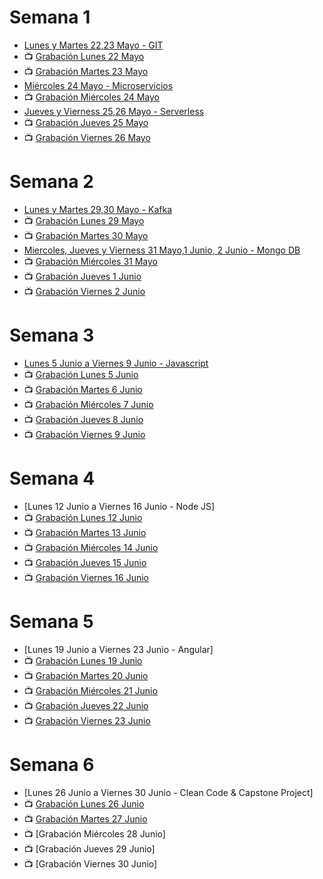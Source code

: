 # Semana 1
- [Lunes y Martes 22,23 Mayo - GIT](https://drive.google.com/file/d/1HnXZ6FgOQtTnxyfxTAH-G4Nm5tFGUFI8/view?usp=sharing)
- 📺 [Grabación Lunes 22 Mayo](https://drive.google.com/file/d/1zey1I1IYGvK9eAG3rZpt4W6VOQT3oziO/view?usp=share_link)
- 📺 [Grabación Martes 23 Mayo](https://drive.google.com/file/d/1qcCJaMumGty9pQe4YtZgVQL9BSPrjClC/view?usp=share_link)
- [Miércoles 24 Mayo - Microservicios](https://drive.google.com/file/d/16MbP8wUmHxrbw4IpdEQOJi277XrK4T0o/view?usp=sharing)
- 📺 [Grabación Miércoles 24 Mayo](https://drive.google.com/file/d/1P9CgsFyYecrcsn7vT2tITZHZMr_oYFMm/view?usp=share_link)
- [Jueves y Vierness 25,26 Mayo - Serverless](https://drive.google.com/file/d/1Q0ci1TDehBuHM-2jGMJp_HxSYWCxV8Aj/view?usp=sharing)
- 📺 [Grabación Jueves 25 Mayo](https://drive.google.com/file/d/10bVU9dT-xMGIAH2chgSbN-Q0fj0v2EFS/view?usp=share_link)
- 📺 [Grabación Viernes 26 Mayo](https://drive.google.com/file/d/136IBH-ly9jTstVprd9UJ0m2DGxR8PYSd/view?usp=share_link)

# Semana 2
- [Lunes y Martes 29,30 Mayo - Kafka](https://drive.google.com/file/d/1d0F31QVdxriMjViy24urpuCuPrnjvdIY/view?usp=sharing)
- 📺 [Grabación Lunes 29 Mayo](https://drive.google.com/file/d/1oqOJfCCaw9nImW_t5jMTqtLAFXtFS5a3/view?usp=share_link)
- 📺 [Grabación Martes 30 Mayo](https://drive.google.com/file/d/17NvvFVAsOntOeoubRhDxptSmvLSFKmcp/view?usp=share_link)
- [Miercoles, Jueves y Vierness 31 Mayo,1 Junio, 2 Junio - Mongo DB](https://drive.google.com/file/d/1-MFd5gDATTquio7_GVSsvWNVuETuOScY/view?usp=share_link)
- 📺 [Grabación Miércoles 31 Mayo](https://drive.google.com/file/d/1bZF9b5KBRp4X0StMKOcH4DoTYvtT0oac/view?usp=share_link)
- 📺 [Grabación Jueves 1 Junio](https://drive.google.com/file/d/1WBj4KcPDk-1A5AxckvRV94Nzv9TqJNYT/view?usp=drive_link)
- 📺 [Grabación Viernes 2 Junio](https://drive.google.com/file/d/14MSD1QVWOuzy94QAAzX7LpaQno9-B13B/view?usp=drive_link)

# Semana 3
- [Lunes 5 Junio a Viernes 9 Junio - Javascript](https://drive.google.com/file/d/1E8WTYxizJEgzoWIWP_cUnJpONcgAV2O0/view?usp=sharing)
- 📺 [Grabación Lunes 5 Junio](https://drive.google.com/file/d/1h9zzsRSm8QcqOyZCb0Sqrs0kXfKtap4g/view?usp=drive_link)
- 📺 [Grabación Martes 6 Junio](https://drive.google.com/file/d/162RaSwyE1ctk9vDwW0H9mTHubMd9NxWL/view?usp=drive_link)
- 📺 [Grabación Miércoles 7 Junio](https://drive.google.com/file/d/1WgR0qQ2UROn84IVcrdFO63mK03LMt7_P/view?usp=drive_link)
- 📺 [Grabación Jueves 8 Junio](https://drive.google.com/file/d/1UaIA1hY3DxpZX-WYRko-biqs59awWCWA/view?usp=drive_link)
- 📺 [Grabación Viernes 9 Junio](https://drive.google.com/file/d/19o5z6kcloQiUmBZe9O5N3a30cag19A8r/view?usp=drive_link)

# Semana 4
- [Lunes 12 Junio a Viernes 16 Junio - Node JS]
- 📺 [Grabación Lunes 12 Junio](https://drive.google.com/file/d/11f62LI8OaNTQpOyI0vC3d5qmZrWYa5a-/view?usp=drive_link)
- 📺 [Grabación Martes 13 Junio](https://drive.google.com/file/d/17OmEkSz3uCMKRZB9iBtTX0CIJRRvoVLy/view?usp=drive_link)
- 📺 [Grabación Miércoles 14 Junio](https://drive.google.com/file/d/1_7dDLykCgvZgbWHU2968JVQ93cYZLOvu/view?usp=drive_link)
- 📺 [Grabación Jueves 15 Junio](https://drive.google.com/file/d/1FaALFD1b9eXXN7pXUFljDkm1kJfxZW_x/view?usp=drive_link)
- 📺 [Grabación Viernes 16 Junio](https://drive.google.com/file/d/11boVyvNxAb0gsE-aCJaH_9978p5tu2rN/view?usp=drive_link)

# Semana 5
- [Lunes 19 Junio a Viernes 23 Junio - Angular]
- 📺 [Grabación Lunes 19 Junio](https://drive.google.com/file/d/1pyqky_o7cAV2pe7pJqORIykd0072IN8e/view?usp=drive_link)
- 📺 [Grabación Martes 20 Junio](https://drive.google.com/file/d/1FOIzjSahZKVuggt4DUpYEkV4AAVyN7UE/view?usp=drive_link)
- 📺 [Grabación Miércoles 21 Junio](https://drive.google.com/file/d/1cfSxotUk6LXf9pWszMYyi2JNiFCCXygY/view?usp=drive_link)
- 📺 [Grabación Jueves 22 Junio](https://drive.google.com/file/d/14ok2Q34XhTwMTrUHj5D0z0gPwZD9cmD6/view?usp=drive_link)
- 📺 [Grabación Viernes 23 Junio](https://drive.google.com/file/d/1D0v7289zvxTtYitRyFVYqLJTjzKl7hd0/view?usp=drive_link)

# Semana 6
- [Lunes 26 Junio a Viernes 30 Junio - Clean Code & Capstone Project]
- 📺 [Grabación Lunes 26 Junio](https://drive.google.com/file/d/1Ga9bHp_fXG3boVdDkmu3gqXj2xICsnqG/view?usp=drive_link)
- 📺 [Grabación Martes 27 Junio](https://drive.google.com/file/d/1iWCbeUXZ9j8b2KV5K0-E3rX0fJr6T0JX/view?usp=drive_link)
- 📺 [Grabación Miércoles 28 Junio]
- 📺 [Grabación Jueves 29 Junio]
- 📺 [Grabación Viernes 30 Junio]
